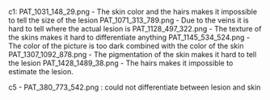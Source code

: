 c1:
PAT_1031_148_29.png - The skin color and the hairs makes it impossible to tell the size of the lesion
PAT_1071_313_789.png - Due to the veins it is hard to tell where the actual lesion is
PAT_1128_497_322.png - The texture of the skins makes it hard to differentiate anything
PAT_1145_534_524.png - The color of the picture is too dark combined with the color of the skin
PAT_1307_1092_878.png - The pigmentation of the skin makes it hard to tell the lesion
PAT_1428_1489_38.png - The hairs makes it impossible to estimate the lesion. 


c5 - PAT_380_773_542.png : could not differentiate between lesion and skin
